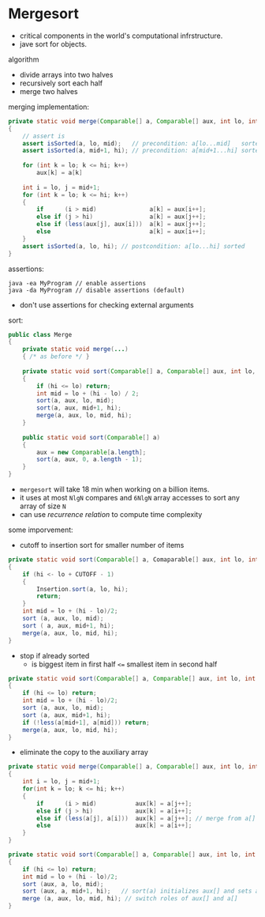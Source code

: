 # Mergesort #

- critical components in the world's computational infrstructure.
- jave sort for objects.

algorithm
- divide arrays into two halves
- recursively sort each half
- merge two halves

merging implementation:
```java
private static void merge(Comparable[] a, Comparable[] aux, int lo, int mid, int hi)
{
    // assert is 
    assert isSorted(a, lo, mid);   // precondition: a[lo...mid]   sorted
    assert isSorted(a, mid+1, hi); // precondition: a[mid+1...hi] sorted
    
    for (int k = lo; k <= hi; k++)
        aux[k] = a[k]
    
    int i = lo, j = mid+1;
    for (int k = lo; k <= hi; k++)
    {
        if      (i > mid)               a[k] = aux[i++];
        else if (j > hi)                a[k] = aux[j++];
        else if (less(aux[j], aux[i]))  a[k] = aux[j++];
        else                            a[k] = aux[i++];
    }
    assert isSorted(a, lo, hi); // postcondition: a[lo...hi] sorted
}
```

assertions:
```
java -ea MyProgram // enable assertions
java -da MyProgram // disable assertions (default)
```
- don't use assertions for checking external arguments

sort:
```java
public class Merge
{
    private static void merge(...)
    { /* as before */ }
    
    private static void sort(Comparable[] a, Comparable[] aux, int lo, int hi)
    {
        if (hi <= lo) return;
        int mid = lo + (hi - lo) / 2;
        sort(a, aux, lo, mid);
        sort(a, aux, mid+1, hi);
        merge(a, aux, lo, mid, hi);
    }
    
    public static void sort(Comparable[] a)
    {
        aux = new Comparable[a.length];
        sort(a, aux, 0, a.length - 1);
    }
}
```

- `mergesort` will take 18 min when working on a billion items. 
- it uses at most `NlgN` compares and `6NlgN` array accesses to sort any array of size `N`
- can use _recurrence relation_ to compute time complexity

some imporvement:  
- cutoff to insertion sort for smaller number of items
```java
private static void sort(Comparable[] a, Comaparable[] aux, int lo, int hi)
{
    if (hi <- lo + CUTOFF - 1)
    {
        Insertion.sort(a, lo, hi);
        return;
    }
    int mid = lo + (hi - lo)/2;
    sort (a, aux, lo, mid);
    sort ( a, aux, mid+1, hi);
    merge(a, aux, lo, mid, hi);
}
```
- stop if already sorted
    - is biggest item in first half `<=` smallest item in second half
```java
private static void sort(Comparable[] a, Comparable[] aux, int lo, int hi)
{
    if (hi <= lo) return;
    int mid = lo + (hi - lo)/2;
    sort (a, aux, lo, mid);
    sort (a, aux, mid+1, hi);
    if (!less(a[mid+1], a[mid])) return;
    merge(a, aux, lo, mid, hi);
}
```
- eliminate the copy to the auxiliary array
```java
private static void merge(Comparable[] a, Comparable[] aux, int lo, int mid, int hi)
{
    int i = lo, j = mid+1;
    for(int k = lo; k <= hi; k++)
    {
        if      (i > mid)           aux[k] = a[j++];
        else if (j > hi)            aux[k] = a[i++];
        else if (less(a[j], a[i]))  aux[k] = a[j++]; // merge from a[] to aux[]
        else                        aux[k] = a[i++];
    }
}

private static void sort(Comparable[] a, Comparable[] aux, int lo, int hi)
{
    if (hi <= lo) return;
    int mid = lo + (hi - lo)/2;
    sort (aux, a, lo, mid);
    sort (aux, a, mid+1, hi);   // sort(a) initializes aux[] and sets aux[i] = a[i] for each i 
    merge (a, aux, lo, mid, hi); // switch roles of aux[] and a[]
}
```
